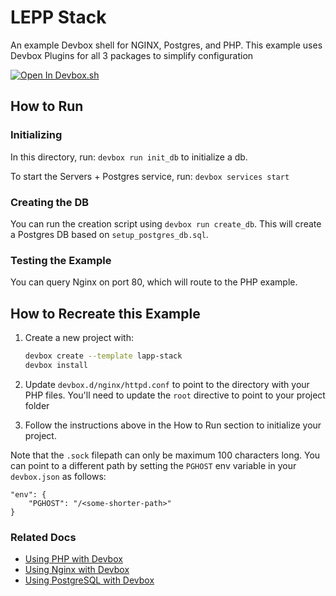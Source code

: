 # LEPP Stack

An example Devbox shell for NGINX, Postgres, and PHP. This example uses Devbox Plugins for all 3 packages to simplify configuration

[![Open In Devbox.sh](https://www.jetify.com/img/devbox/open-in-devbox.svg)](https://devbox.sh/open/templates/lepp-stack)

## How to Run

### Initializing

In this directory, run: `devbox run init_db` to initialize a db.

To start the Servers + Postgres service, run: `devbox services start`

### Creating the DB

You can run the creation script using `devbox run create_db`. This will create a Postgres DB based on `setup_postgres_db.sql`.

### Testing the Example

You can query Nginx on port 80, which will route to the PHP example.

## How to Recreate this Example

1. Create a new project with:

    ```bash
    devbox create --template lapp-stack
    devbox install
    ```

2. Update `devbox.d/nginx/httpd.conf` to point to the directory with your PHP files. You'll need to update the `root` directive to point to your project folder
3. Follow the instructions above in the How to Run section to initialize your project.

Note that the `.sock` filepath can only be maximum 100 characters long. You can point to a different path by setting the `PGHOST` env variable in your `devbox.json` as follows:

```
"env": {
    "PGHOST": "/<some-shorter-path>"
}
```

### Related Docs

-   [Using PHP with Devbox](https://www.jetify.com/devbox/docs/devbox_examples/languages/php/)
-   [Using Nginx with Devbox](https://www.jetify.com/devbox/docs/devbox_examples/servers/nginx/)
-   [Using PostgreSQL with Devbox](https://www.jetify.com/devbox/docs/devbox_examples/databases/postgres/)
